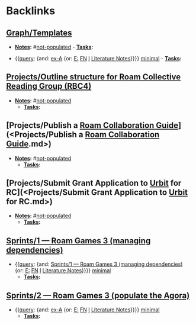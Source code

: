 
# Backlinks
## [Graph/Templates](<Graph/Templates.md>)
- **[Notes](<Notes.md>):** #[not-populated](<not-populated.md>)
                - **[Tasks](<Tasks.md>):**

- {{[query](<query.md>): {and: [ex-A](<ex-A.md>) {or: [E:](<E:.md>) [FN](<FN.md>) [I](<I.md>) [Literature Notes](<Literature Notes.md>)}}}} [minimal](<minimal.md>)
                - **[Tasks](<Tasks.md>):**

## [Projects/Outline structure for Roam Collective Reading Group (RBC4)](<Projects/Outline structure for Roam Collective Reading Group (RBC4).md>)
- **[Notes](<Notes.md>):** #[not-populated](<not-populated.md>)
    - **[Tasks](<Tasks.md>):**

## [Projects/Publish a [Roam Collaboration Guide](<Roam Collaboration Guide.md>)](<Projects/Publish a [Roam Collaboration Guide](<Roam Collaboration Guide.md>).md>)
- **[Notes](<Notes.md>):** #[not-populated](<not-populated.md>)
    - **[Tasks](<Tasks.md>):**

## [Projects/Submit Grant Application to [Urbit](<Urbit.md>) for RC](<Projects/Submit Grant Application to [Urbit](<Urbit.md>) for RC.md>)
- **[Notes](<Notes.md>):** #[not-populated](<not-populated.md>)
    - **[Tasks](<Tasks.md>):**

## [Sprints/1 — Roam Games 3 (managing dependencies)](<Sprints/1 — Roam Games 3 (managing dependencies).md>)
- {{[query](<query.md>): {and: [Sprints/1 — Roam Games 3 (managing dependencies)](<Sprints/1 — Roam Games 3 (managing dependencies).md>) {or: [E:](<E:.md>) [FN](<FN.md>) [I](<I.md>) [Literature Notes](<Literature Notes.md>)}}}} [minimal](<minimal.md>)
    - **[Tasks](<Tasks.md>):**

## [Sprints/2 — Roam Games 3 (populate the Agora)](<Sprints/2 — Roam Games 3 (populate the Agora).md>)
- {{[query](<query.md>): {and: [ex-A](<ex-A.md>) {or: [E:](<E:.md>) [FN](<FN.md>) [I](<I.md>) [Literature Notes](<Literature Notes.md>)}}}} [minimal](<minimal.md>)
    - **[Tasks](<Tasks.md>):**

